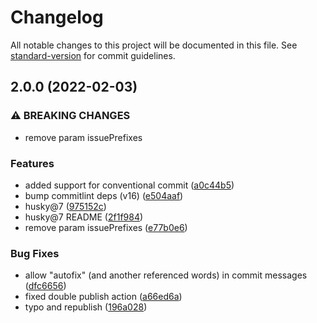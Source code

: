 # Changelog

All notable changes to this project will be documented in this file. See [standard-version](https://github.com/conventional-changelog/standard-version) for commit guidelines.

## 2.0.0 (2022-02-03)


### ⚠ BREAKING CHANGES

* remove param issuePrefixes

### Features

*  added support for conventional commit ([a0c44b5](https://github.com/web-bee-ru/commitlint-config/commit/a0c44b510da5e8628fdd65f716b4b4bbe7a00aa6))
* bump commitlint deps (v16) ([e504aaf](https://github.com/web-bee-ru/commitlint-config/commit/e504aaf9ad7625d4c5f4c7f6dd53b7e329ccc245))
* husky@7 ([975152c](https://github.com/web-bee-ru/commitlint-config/commit/975152cbc55787fd33e31af32960705ff568962d))
* husky@7 README ([2f1f984](https://github.com/web-bee-ru/commitlint-config/commit/2f1f9843c4a9c4fc6f0613441d2f3acbf7b7801e))
* remove param issuePrefixes ([e77b0e6](https://github.com/web-bee-ru/commitlint-config/commit/e77b0e65669506f5792a67614f3b77fef7fda90a))


### Bug Fixes

* allow "autofix" (and another referenced words) in commit messages ([dfc6656](https://github.com/web-bee-ru/commitlint-config/commit/dfc66568a5f8701af4d359fd0c8d98ef45ad7379))
* fixed double publish action ([a66ed6a](https://github.com/web-bee-ru/commitlint-config/commit/a66ed6af21d3319715d5178ffa2960beec07d531))
* typo and republish ([196a028](https://github.com/web-bee-ru/commitlint-config/commit/196a02850a7c983a4a9794cabc83672949225a91))
